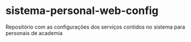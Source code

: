 # sistema-personal-web-config
Repositório com as configurações dos serviços contidos no sistema para personais de academia
